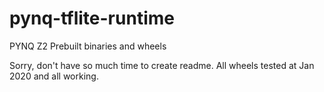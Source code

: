 # pynq-tflite-runtime
PYNQ Z2 Prebuilt binaries and wheels

Sorry, don't have so much time to create readme. All wheels tested at Jan 2020 and all working.
